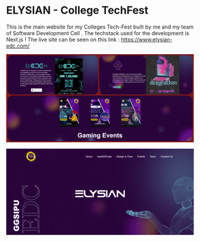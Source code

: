 # ELYSIAN - College TechFest
This is the main website for my Colleges Tech-Fest built by me and my team of Software Development Cell . The techstack used for the development is Next.js !
The live site can be seen on this link : https://www.elysian-edc.com/



![mainpg](./collage.jpg)

![mainpg](./main.png)





